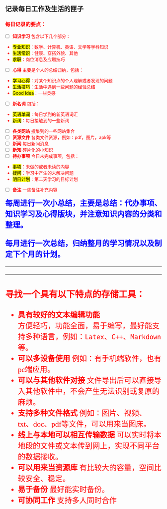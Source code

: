 ## 记录每日工作及生活的匣子
### <font color = red>每日记录的要点：
 - [ ] **知识学习**
包含以下几个部分：
 -  <mark>专业知识</mark>：数学、计算机、英语、文学等学科知识
 -   <mark>生活常识</mark>：健康、穿搭外貌、其他
 - <mark>求职</mark>：岗位消息及应聘技巧
 - [ ] **心得**
主要是个人的总结归纳，包括：
- <mark>学习心得</mark>：对某个知识点的个人理解或者发现的问题
- <mark>生活技巧</mark>：生活中遇到一些问题的经验总结
- <mark>Good Idea</mark>：一些灵感
 - [ ] **新名词**
包括：
- <mark>英语单词</mark>：每日学到的新英语词汇
 - <mark>新词</mark>：每日接触到的一些新词
 - [ ] **各类网站**
 搜集到的一些网站集合
 - [ ] **资源文件**
 各类文件资源，例如：pdf，图片，apk等
 - [ ] **新闻**
 每日新闻消息
 - [ ] **新知**
 碎片化的小知识
 - [ ] **待办事项**
 今日未完成事项，包括：
 - <mark>事项</mark>：未做的或者未读的内容
 - <mark>疑问</mark>：学习中产生的未解决问题
 - <mark>明日计划</mark>：第二天学习的目标计划
 - [ ] **备注**
一些备注补充内容

<font size = 5 face=楷体 color=blue>**每周进行一次小总结，主要是总结：代办事项、知识学习及心得版块，并注意知识内容的分类和整理。**

<font size = 5 face=楷体 color=blue>**每月进行一次总结，归纳整月的学习情况以及制定下个月的计划。**

---
---
### <font color = red>寻找一个具有以下特点的存储工具：
* **具有较好的文本编辑功能**  
方便轻巧，功能全面，易于编写，最好能支持多种语言，例如：`Latex`、`C++`、`Markdown`等。
* **可以多设备使用**
例如：有手机端软件，也有pc端应用。
* **可以与其他软件对接**
文件导出后可以直接导入其他软件中，不会产生无法识别或复原的麻烦。
* **支持多种文件格式**
例如：图片、视频、txt、doc、pdf等文件，可以用来当图床。
* **线上与本地可以相互传输数据**
可以实时将本地段的文件或文本传到网上，实现不同平台的数据接收。
* **可以用来当资源库**
有比较大的容量，空间比较安全、稳定。
* **易于备份**
最好能实时备份。
* **可协同工作**
支持多人同时合作


<!--stackedit_data:
eyJoaXN0b3J5IjpbODYxMTMyNjQ1LC01NDg5Njk3MTgsLTE3OT
Y4MTk3MTJdfQ==
-->